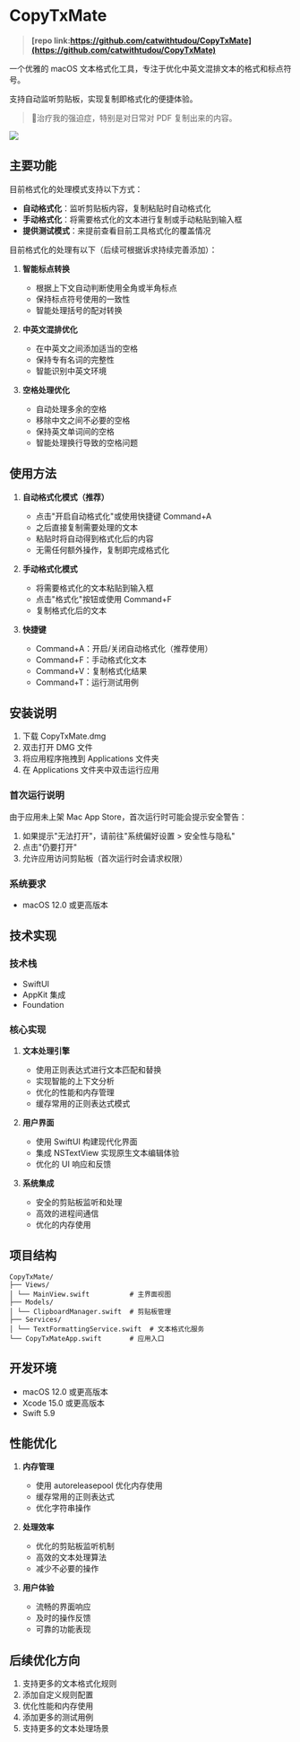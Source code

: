 ﻿# CopyTxMate

> **[repo link:https://github.com/catwithtudou/CopyTxMate](https://github.com/catwithtudou/CopyTxMate)**

一个优雅的 macOS 文本格式化工具，专注于优化中英文混排文本的格式和标点符号。

支持自动监听剪贴板，实现复制即格式化的便捷体验。

> 🥹治疗我的强迫症，特别是对日常对 PDF 复制出来的内容。

![](https://img.zhengyua.cn/blog/202411231310206.png)

## 主要功能

目前格式化的处理模式支持以下方式：

- **自动格式化**：监听剪贴板内容，复制粘贴时自动格式化
- **手动格式化**：将需要格式化的文本进行复制或手动粘贴到输入框
- **提供测试模式**：来提前查看目前工具格式化的覆盖情况

目前格式化的处理有以下（后续可根据诉求持续完善添加）：

1. **智能标点转换**
   - 根据上下文自动判断使用全角或半角标点
   - 保持标点符号使用的一致性
   - 智能处理括号的配对转换

2. **中英文混排优化**
   - 在中英文之间添加适当的空格
   - 保持专有名词的完整性
   - 智能识别中英文环境

3. **空格处理优化**
   - 自动处理多余的空格
   - 移除中文之间不必要的空格
   - 保持英文单词间的空格
   - 智能处理换行导致的空格问题

## 使用方法

1. **自动格式化模式（推荐）**
   - 点击"开启自动格式化"或使用快捷键 Command+A
   - 之后直接复制需要处理的文本
   - 粘贴时将自动得到格式化后的内容
   - 无需任何额外操作，复制即完成格式化

2. **手动格式化模式**
   - 将需要格式化的文本粘贴到输入框
   - 点击"格式化"按钮或使用 Command+F
   - 复制格式化后的文本

3. **快捷键**
   - Command+A：开启/关闭自动格式化（推荐使用）
   - Command+F：手动格式化文本
   - Command+V：复制格式化结果
   - Command+T：运行测试用例

## 安装说明

1. 下载 CopyTxMate.dmg
2. 双击打开 DMG 文件
3. 将应用程序拖拽到 Applications 文件夹
4. 在 Applications 文件夹中双击运行应用

### 首次运行说明

由于应用未上架 Mac App Store，首次运行时可能会提示安全警告：

1. 如果提示"无法打开"，请前往"系统偏好设置 > 安全性与隐私"
2. 点击"仍要打开"
3. 允许应用访问剪贴板（首次运行时会请求权限）

### 系统要求

- macOS 12.0 或更高版本

## 技术实现

### 技术栈

- SwiftUI
- AppKit 集成
- Foundation

### 核心实现

1. **文本处理引擎**
   - 使用正则表达式进行文本匹配和替换
   - 实现智能的上下文分析
   - 优化的性能和内存管理
   - 缓存常用的正则表达式模式

2. **用户界面**
   - 使用 SwiftUI 构建现代化界面
   - 集成 NSTextView 实现原生文本编辑体验
   - 优化的 UI 响应和反馈

3. **系统集成**
   - 安全的剪贴板监听和处理
   - 高效的进程间通信
   - 优化的内存使用

## 项目结构

```plaintext
CopyTxMate/
├── Views/
│ └── MainView.swift          # 主界面视图
├── Models/
│ └── ClipboardManager.swift  # 剪贴板管理
├── Services/
│ └── TextFormattingService.swift  # 文本格式化服务
└── CopyTxMateApp.swift       # 应用入口
```

## 开发环境

- macOS 12.0 或更高版本
- Xcode 15.0 或更高版本
- Swift 5.9

## 性能优化

1. **内存管理**
   - 使用 autoreleasepool 优化内存使用
   - 缓存常用的正则表达式
   - 优化字符串操作

2. **处理效率**
   - 优化的剪贴板监听机制
   - 高效的文本处理算法
   - 减少不必要的操作

3. **用户体验**
   - 流畅的界面响应
   - 及时的操作反馈
   - 可靠的功能表现

## 后续优化方向

1. 支持更多的文本格式化规则
2. 添加自定义规则配置
3. 优化性能和内存使用
4. 添加更多的测试用例
5. 支持更多的文本处理场景
